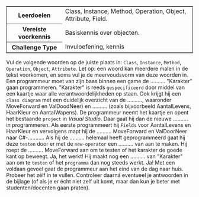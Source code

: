 <table style="border: solid thin"><tr><th>Leerdoelen</th>
<td>Class, Instance, Method, Operation, Object, Attribute, Field.</td>
</tr>
<tr><th>Vereiste voorkennis</th>
<td>Basiskennis over objecten.</td>
</tr>
<tr><th>Challenge Type</th>
<td>Invuloefening, kennis</td>
</tr>
</table>


Vul de volgende woorden op de juiste plaats in: `Class`, `Instance`,
`Method`, `Operation`, `Object`, `Attribute`.
Let op: een woord kan meerdere malen in de tekst voorkomen,
en soms vul je de meervoudsvorm van deze woorden in.
Een programmeur moet van zijn baas binnen een game de .......... &quot;Karakter&quot;
gaan programmeren. &quot;Karakter&quot; is reeds `gespecificeerd` door middel
van een kaartje waar alle verantwoordelijkheden op staan.
Ook krijgt hij een `class diagram` met een duidelijk overzicht
van de .........., waaronder MoveForward en ValDoodNeer)
en .......... (zoals bijvoorbeeld AantalLevens, HaarKleur en AantalWapens).
De programmeur neemt het kaartje en opent het bestaande `project`
in *Visual Studio*. Daar gaat hij dan de nieuwe .......... in programmeren.
Als eerste programmeert hij `Fields` voor AantalLevens en HaarKleur en
vervolgens mapt hij de .......... MoveForward en ValDoorNeer naar C#-...........
Als hij de .......... helemaal heeft geprogrammeerd gaat hij deze `testen`
door er met de `new-operator` een .......... van aan te maken.
Hij roept de .......... MoveForward aan om te testen of het karakter
de goede kant op beweegt.
Ja, het werkt! Hij maakt nog een .......... van &quot;Karakter&quot; aan om te `testen`
of het `programma` dan nog steeds werkt. Ja!
Met een voldaan gevoel gaat de programmeur aan het eind van de dag naar huis.
Probeer het zélf in te vullen.
Controleer daarná eventueel je antwoorden in de bijlage
[](#sec:solutionooinvul)
(of als je er écht niet zelf uit komt,
maar dan kun je beter met studenten/docenten gaan praten).
